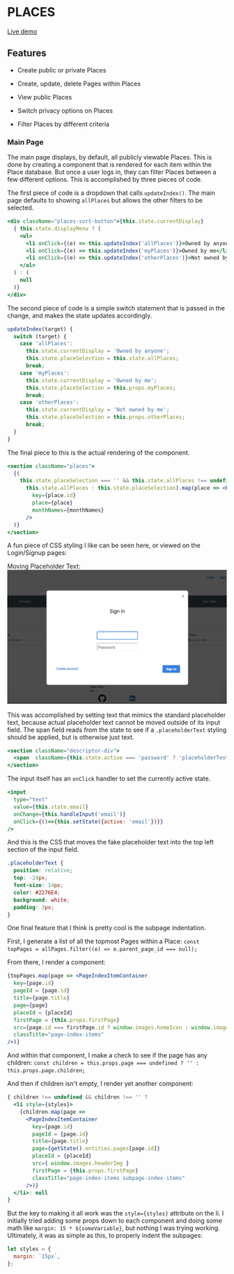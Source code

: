 # PLACES

[Live demo](https://full-stack-places.herokuapp.com/#/)


## Features

* Create public or private Places

* Create, update, delete Pages within Places

* View public Places

* Switch privacy options on Places

* Filter Places by different criteria


### Main Page

The main page displays, by default, all publicly viewable Places.  This is done by creating a component that is rendered for each item within the Place database.  But once a user logs in, they can filter Places between a few different options.  This is accomplished by three pieces of code.

The first piece of code is a dropdown that calls `updateIndex()`.  The main page defaults to showing `allPlaces` but allows the other filters to be selected. 
```jsx
<div className="places-sort-button">{this.state.currentDisplay}
  { this.state.displayMenu ? (
    <ul>
      <li onClick={(e) => this.updateIndex('allPlaces')}>Owned by anyone</li>
      <li onClick={(e) => this.updateIndex('myPlaces')}>Owned by me</li>
      <li onClick={(e) => this.updateIndex('otherPlaces')}>Not owned by me</li>
    </ul>
  ) : (
    null
  )}
</div>
```

The second piece of code is a simple switch statement that is passed in the change, and makes the state updates accordingly. 

```jsx
updateIndex(target) {
  switch (target) {
    case 'allPlaces':
      this.state.currentDisplay = 'Owned by anyone';
      this.state.placeSelection = this.state.allPlaces;
      break;
    case 'myPlaces':
      this.state.currentDisplay = 'Owned by me';
      this.state.placeSelection = this.props.myPlaces;
      break;
    case 'otherPlaces':
      this.state.currentDisplay = 'Not owned by me';
      this.state.placeSelection = this.props.otherPlaces;
      break;
  }
}
```

The final piece to this is the actual rendering of the component.

```jsx
<section className="places">
  {(
    this.state.placeSelection === '' && this.state.allPlaces !== undefined ?
      this.state.allPlaces : this.state.placeSelection).map(place => <PlaceIndexItemContainer
        key={place.id}
        place={place}
        monthNames={monthNames}
      />
  )}
</section>
```


A fun piece of CSS styling I like can be seen here, or viewed on the Login/Signup pages:

Moving Placeholder Text:
![moving placeholder text](https://github.com/Mesona/Places/blob/master/app/assets/javascripts/images/readme/movings_placeholder_text.png "moving placeholder text")

This was accomplished by setting text that mimics the standard placeholder text, because actual placeholder text cannot be moved outside of its input field.  The span field reads from the state to see if a `.placeholderText` styling should be applied, but is otherwise just text.

```jsx
<section className="descriptor-div">
  <span  className={this.state.active === 'password' ? 'placeholderText' : this.state.password === '' ? '' : 'hidden'}>Password</span>
</section>
```

The input itself has an `onClick` handler to set the currently active state.

```jsx
<input
  type="text"
  value={this.state.email}
  onChange={this.handleInput('email')}
  onClick={()=>{this.setState({active: 'email'})}}
/>
```

And this is the CSS that moves the fake placeholder text into the top left section of the input field.

```css
.placeholderText {
  position: relative;
  top: -24px;
  font-size: 14px;
  color: #2276E4;
  background: white;
  padding: 3px;
}
```

One final feature that I think is pretty cool is the subpage indentation.

First, I generate a list of all the topmost Pages within a Place:
`const topPages = allPages.filter((e) => e.parent_page_id === null);`

From there, I render a component:
```jsx
{topPages.map(page => <PageIndexItemContainer
  key={page.id}
  pageId = {page.id}
  title={page.title}
  page={page}
  placeId = {placeId}
  firstPage = {this.props.firstPage}
  src={page.id === firstPage.id ? window.images.homeIcon : window.images.headerImg}
  classTitle="page-index-items"
/>)}
```

And within that component, I make a check to see if the page has any children:
`const children = this.props.page === undefined ? '' : this.props.page.children;`

And then if children isn't empty, I render yet another component:

```jsx
{ children !== undefined && children !== '' ?
  <li style={styles}>
    {children.map(page =>
      <PageIndexItemContainer
        key={page.id}
        pageId = {page.id}
        title={page.title}
        page={getState().entities.pages[page.id]}
        placeId = {placeId}
        src={ window.images.headerImg }
        firstPage = {this.props.firstPage}
        classTitle="page-index-items subpage-index-items"
      />)}
  </li>: null
}
```

But the key to making it all work was the `style={styles}` attribute on the li.  I initially tried adding some props down to each component and doing some math like `margin: 15 * ${someVariable}`, but nothing I was trying working.  Ultimately, it was as simple as this, to properly indent the subpages:
```jsx
let styles = {
  margin: `15px`,
};
```